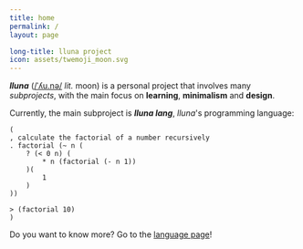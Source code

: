 ```yaml
---
title: home
permalink: /
layout: page

long-title: lluna project
icon: assets/twemoji_moon.svg
---
```


**_lluna_** ([/ˈʎu.nə/](https://en.wiktionary.org/wiki/lluna) _lit._ moon) is a personal project that involves many _subprojects_, with the main focus on **learning**, **minimalism** and **design**.

Currently, the main subproject is **_lluna lang_**, _lluna_'s programming language:

```lluna
(
, calculate the factorial of a number recursively
. factorial (~ n (
    ? (< 0 n) (
        * n (factorial (- n 1))
    )(
        1
    )
))

> (factorial 10)
)
```

Do you want to know more? Go to the [language page](lang)!
